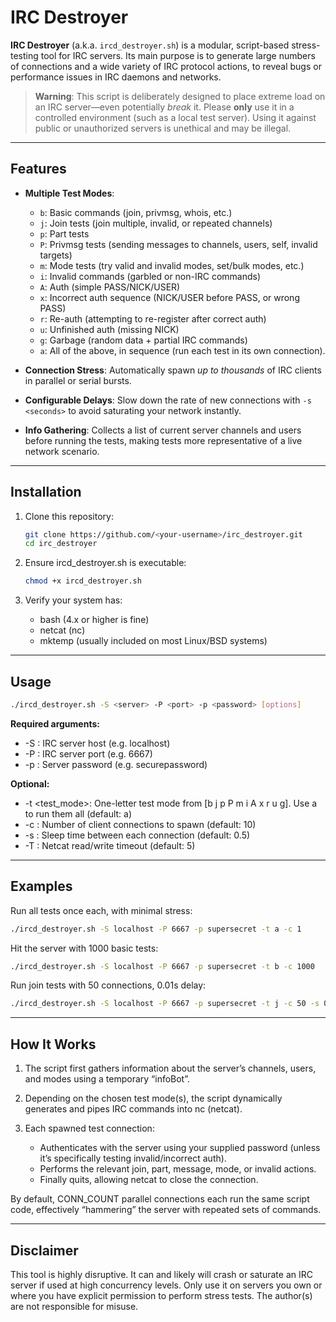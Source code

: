 # IRC Destroyer

**IRC Destroyer** (a.k.a. `ircd_destroyer.sh`) is a modular, script-based stress-testing tool for IRC servers. Its main purpose is to generate large numbers of connections and a wide variety of IRC protocol actions, to reveal bugs or performance issues in IRC daemons and networks.

> **Warning**: This script is deliberately designed to place extreme load on an IRC server—even potentially *break* it. Please **only** use it in a controlled environment (such as a local test server). Using it against public or unauthorized servers is unethical and may be illegal.

---

## Features

- **Multiple Test Modes**:  
  - `b`: Basic commands (join, privmsg, whois, etc.)  
  - `j`: Join tests (join multiple, invalid, or repeated channels)  
  - `p`: Part tests  
  - `P`: Privmsg tests (sending messages to channels, users, self, invalid targets)  
  - `m`: Mode tests (try valid and invalid modes, set/bulk modes, etc.)  
  - `i`: Invalid commands (garbled or non-IRC commands)  
  - `A`: Auth (simple PASS/NICK/USER)  
  - `x`: Incorrect auth sequence (NICK/USER before PASS, or wrong PASS)  
  - `r`: Re-auth (attempting to re-register after correct auth)  
  - `u`: Unfinished auth (missing NICK)  
  - `g`: Garbage (random data + partial IRC commands)  
  - `a`: All of the above, in sequence (run each test in its own connection).

- **Connection Stress**: Automatically spawn *up to thousands* of IRC clients in parallel or serial bursts.  
- **Configurable Delays**: Slow down the rate of new connections with `-s <seconds>` to avoid saturating your network instantly.  
- **Info Gathering**: Collects a list of current server channels and users before running the tests, making tests more representative of a live network scenario.

---

## Installation

1. Clone this repository:
   ```bash
   git clone https://github.com/<your-username>/irc_destroyer.git
   cd irc_destroyer
   ```

2. Ensure ircd_destroyer.sh is executable:
   ```bash
   chmod +x ircd_destroyer.sh
   ```

3. Verify your system has:
   - bash (4.x or higher is fine)
   - netcat (nc)
   - mktemp (usually included on most Linux/BSD systems)

---

## Usage
   ```bash
   ./ircd_destroyer.sh -S <server> -P <port> -p <password> [options]
   ```

**Required arguments:**

   - -S <server>: IRC server host (e.g. localhost)
   - -P <port>: IRC server port (e.g. 6667)
   - -p <password>: Server password (e.g. securepassword)

**Optional:**  

   - -t <test_mode>: One-letter test mode from [b j p P m i A x r u g]. Use a to run them all (default: a)
   - -c <connections>: Number of client connections to spawn (default: 10)
   - -s <seconds>: Sleep time between each connection (default: 0.5)
   - -T <seconds>: Netcat read/write timeout (default: 5)

---

## Examples

   Run all tests once each, with minimal stress:
   ```bash
   ./ircd_destroyer.sh -S localhost -P 6667 -p supersecret -t a -c 1
   ```

   Hit the server with 1000 basic tests:
   ```bash
   ./ircd_destroyer.sh -S localhost -P 6667 -p supersecret -t b -c 1000
   ```

   Run join tests with 50 connections, 0.01s delay:
   ```bash
   ./ircd_destroyer.sh -S localhost -P 6667 -p supersecret -t j -c 50 -s 0.01
   ```
---

## How It Works

1. The script first gathers information about the server’s channels, users, and modes using a temporary “infoBot”.
   
2. Depending on the chosen test mode(s), the script dynamically generates and pipes IRC commands into nc (netcat).

3. Each spawned test connection:
      - Authenticates with the server using your supplied password (unless it’s specifically testing invalid/incorrect auth).
      - Performs the relevant join, part, message, mode, or invalid actions.
      - Finally quits, allowing netcat to close the connection.

By default, CONN_COUNT parallel connections each run the same script code, effectively “hammering” the server with repeated sets of commands.

---

## Disclaimer
This tool is highly disruptive. It can and likely will crash or saturate an IRC server if used at high concurrency levels. Only use it on servers you own or where you have explicit permission to perform stress tests. The author(s) are not responsible for misuse.
